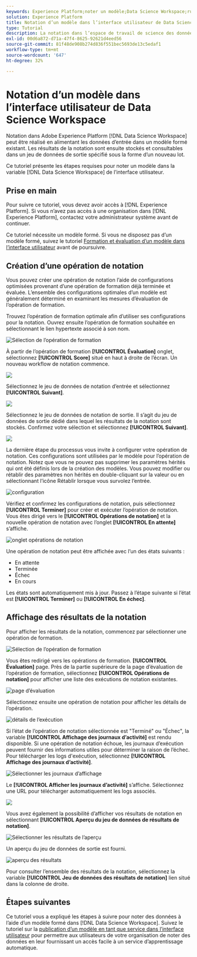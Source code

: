 ```yaml
---
keywords: Experience Platform;noter un modèle;Data Science Workspace;rubriques populaires;ui;opération de notation;résultats de notation
solution: Experience Platform
title: Notation d’un modèle dans l’interface utilisateur de Data Science Workspace
type: Tutorial
description: La notation dans l’espace de travail de science des données d’Adobe Experience Platform peut être réalisée en alimentant un modèle formé existant avec des données d’entrée. Les résultats de la notation sont ensuite stockés et consultables dans un jeu de données de sortie spécifié sous la forme d’un nouveau lot.
exl-id: 00d6a872-d71a-47f4-8625-92621d4eed56
source-git-commit: 81f48de908b274d836f551bec5693de13c5edaf1
workflow-type: tm+mt
source-wordcount: '647'
ht-degree: 32%

---
```


# Notation d’un modèle dans l’interface utilisateur de Data Science Workspace

Notation dans Adobe Experience Platform [!DNL Data Science Workspace] peut être réalisé en alimentant les données d’entrée dans un modèle formé existant. Les résultats de la notation sont ensuite stockés et consultables dans un jeu de données de sortie spécifié sous la forme d’un nouveau lot.

Ce tutoriel présente les étapes requises pour noter un modèle dans la variable [!DNL Data Science Workspace] de l’interface utilisateur.

## Prise en main

Pour suivre ce tutoriel, vous devez avoir accès à [!DNL Experience Platform]. Si vous n’avez pas accès à une organisation dans [!DNL Experience Platform], contactez votre administrateur système avant de continuer.

Ce tutoriel nécessite un modèle formé. Si vous ne disposez pas d’un modèle formé, suivez le tutoriel [Formation et évaluation d’un modèle dans l’interface utilisateur](./train-evaluate-model-ui.md) avant de poursuivre.

## Création d’une opération de notation

Vous pouvez créer une opération de notation l’aide de configurations optimisées provenant d’une opération de formation déjà terminée et évaluée. L’ensemble des configurations optimales d’un modèle est généralement déterminé en examinant les mesures d’évaluation de l’opération de formation.

Trouvez l’opération de formation optimale afin d’utiliser ses configurations pour la notation. Ouvrez ensuite l’opération de formation souhaitée en sélectionnant le lien hypertexte associé à son nom.

![Sélection de l’opération de formation](../images/models-recipes/score/select-run.png)

À partir de l’opération de formation **[!UICONTROL Évaluation]** onglet, sélectionnez **[!UICONTROL Score]** situé en haut à droite de l’écran. Un nouveau workflow de notation commence.

![](../images/models-recipes/score/training_run_overview.png)

Sélectionnez le jeu de données de notation d’entrée et sélectionnez **[!UICONTROL Suivant]**.

![](../images/models-recipes/score/scoring_input.png)

Sélectionnez le jeu de données de notation de sortie. Il s’agit du jeu de données de sortie dédié dans lequel les résultats de la notation sont stockés. Confirmez votre sélection et sélectionnez **[!UICONTROL Suivant]**.

![](../images/models-recipes/score/scoring_results.png)

La dernière étape du processus vous invite à configurer votre opération de notation. Ces configurations sont utilisées par le modèle pour l’opération de notation.
Notez que vous ne pouvez pas supprimer les paramètres hérités qui ont été définis lors de la création des modèles. Vous pouvez modifier ou rétablir des paramètres non hérités en double-cliquant sur la valeur ou en sélectionnant l’icône Rétablir lorsque vous survolez l’entrée.

![configuration](../images/models-recipes/score/configuration.png)

Vérifiez et confirmez les configurations de notation, puis sélectionnez **[!UICONTROL Terminer]**  pour créer et exécuter l’opération de notation. Vous êtes dirigé vers le **[!UICONTROL Opérations de notation]** et la nouvelle opération de notation avec l’onglet **[!UICONTROL En attente]** s’affiche.

![onglet opérations de notation](../images/models-recipes/score/scoring_runs_tab.png)

Une opération de notation peut être affichée avec l’un des états suivants :
- En attente
- Terminée
- Échec
- En cours

Les états sont automatiquement mis à jour. Passez à l’étape suivante si l’état est **[!UICONTROL Terminer]** ou **[!UICONTROL En échec]**.

## Affichage des résultats de la notation

Pour afficher les résultats de la notation, commencez par sélectionner une opération de formation.

![Sélection de l’opération de formation](../images/models-recipes/score/select-run.png)

Vous êtes redirigé vers les opérations de formation. **[!UICONTROL Évaluation]** page. Près de la partie supérieure de la page d’évaluation de l’opération de formation, sélectionnez **[!UICONTROL Opérations de notation]** pour afficher une liste des exécutions de notation existantes.

![page d’évaluation](../images/models-recipes/score/view_scoring_runs.png)

Sélectionnez ensuite une opération de notation pour afficher les détails de l’opération.

![détails de l’exécution](../images/models-recipes/score/view_details.png)

Si l’état de l’opération de notation sélectionnée est &quot;Terminé&quot; ou &quot;Échec&quot;, la variable **[!UICONTROL Affichage des journaux d’activité]** est rendu disponible. Si une opération de notation échoue, les journaux d’exécution peuvent fournir des informations utiles pour déterminer la raison de l’échec. Pour télécharger les logs d&#39;exécution, sélectionnez **[!UICONTROL Affichage des journaux d’activité]**.

![Sélectionner les journaux d’affichage](../images/models-recipes/score/view_logs.png)

Le **[!UICONTROL Afficher les journaux d’activité]** s’affiche. Sélectionnez une URL pour télécharger automatiquement les logs associés.

![](../images/models-recipes/score/activity_logs.png)

Vous avez également la possibilité d’afficher vos résultats de notation en sélectionnant  **[!UICONTROL Aperçu du jeu de données de résultats de notation]**.

![Sélectionner les résultats de l’aperçu](../images/models-recipes/score/view_results.png)

Un aperçu du jeu de données de sortie est fourni.

![aperçu des résultats](../images/models-recipes/score/preview_results.png)

Pour consulter l’ensemble des résultats de la notation, sélectionnez la variable **[!UICONTROL Jeu de données des résultats de notation]** lien situé dans la colonne de droite.

## Étapes suivantes

Ce tutoriel vous a expliqué les étapes à suivre pour noter des données à l’aide d’un modèle formé dans [!DNL Data Science Workspace]. Suivez le tutoriel sur la [publication d’un modèle en tant que service dans l’interface utilisateur](./publish-model-service-ui.md) pour permettre aux utilisateurs de votre organisation de noter des données en leur fournissant un accès facile à un service d’apprentissage automatique.
